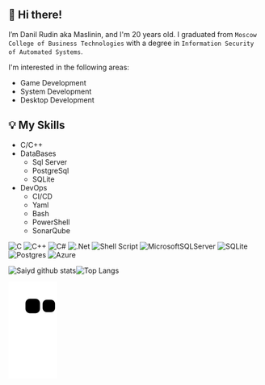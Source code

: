 ## 👋 Hi there!

I’m Danil Rudin aka Maslinin, and I'm 20 years old. I graduated from `Moscow College of Business Technologies` with a degree in `Information Security of Automated Systems`.

I'm interested in the following areas:
- Game Development
- System Development
- Desktop Development

## 💡 My Skills

- С/C++
- DataBases
  - Sql Server
  - PostgreSql
  - SQLite
- DevOps
  - CI/CD
  - Yaml
  - Bash
  - PowerShell
  - SonarQube

![C](https://img.shields.io/badge/c-%2300599C.svg?style=for-the-badge&logo=c&logoColor=white) ![C++](https://img.shields.io/badge/c++-%2300599C.svg?style=for-the-badge&logo=c%2B%2B&logoColor=white) ![C#](https://img.shields.io/badge/c%23-%23239120.svg?style=for-the-badge&logo=c-sharp&logoColor=white) ![.Net](https://img.shields.io/badge/.NET-5C2D91?style=for-the-badge&logo=.net&logoColor=white) ![Shell Script](https://img.shields.io/badge/shell_script-%23121011.svg?style=for-the-badge&logo=gnu-bash&logoColor=white) ![MicrosoftSQLServer](https://img.shields.io/badge/Microsoft%20SQL%20Sever-CC2927?style=for-the-badge&logo=microsoft%20sql%20server&logoColor=white) ![SQLite](https://img.shields.io/badge/sqlite-%2307405e.svg?style=for-the-badge&logo=sqlite&logoColor=white) ![Postgres](https://img.shields.io/badge/postgres-%23316192.svg?style=for-the-badge&logo=postgresql&logoColor=white) ![Azure](https://img.shields.io/badge/azure-%230072C6.svg?style=for-the-badge&logo=microsoftazure&logoColor=white)

![Saiyd github stats](https://github-readme-stats.vercel.app/api?username=maslinin&include_all_commits=true&count_private=false&show_icons=true&line_height=20&title_color=FFFFFF&icon_color=FFFFFF&text_color=FFFFFF&bg_color=0D1117)![Top Langs](https://github-readme-stats.vercel.app/api/top-langs/?username=maslinin&layout=compact&title_color=FFFFFF&icon_color=FFFFFF&text_color=FFFFFF&bg_color=0D1117)

![Snake animation](https://github.com/rafaballerini/rafaballerini/blob/output/github-contribution-grid-snake.svg)
